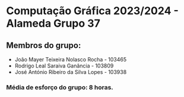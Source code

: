 # Computação Gráfica 2023/2024 - Alameda Grupo 37

## Membros do grupo:

- João Mayer Teixeira Nolasco Rocha - 103465 	
- Rodrigo Leal Saraiva Ganância - 103809 	
- José António Ribeiro da Silva Lopes - 103938 	

### Média de esforço do grupo: 8 horas.
